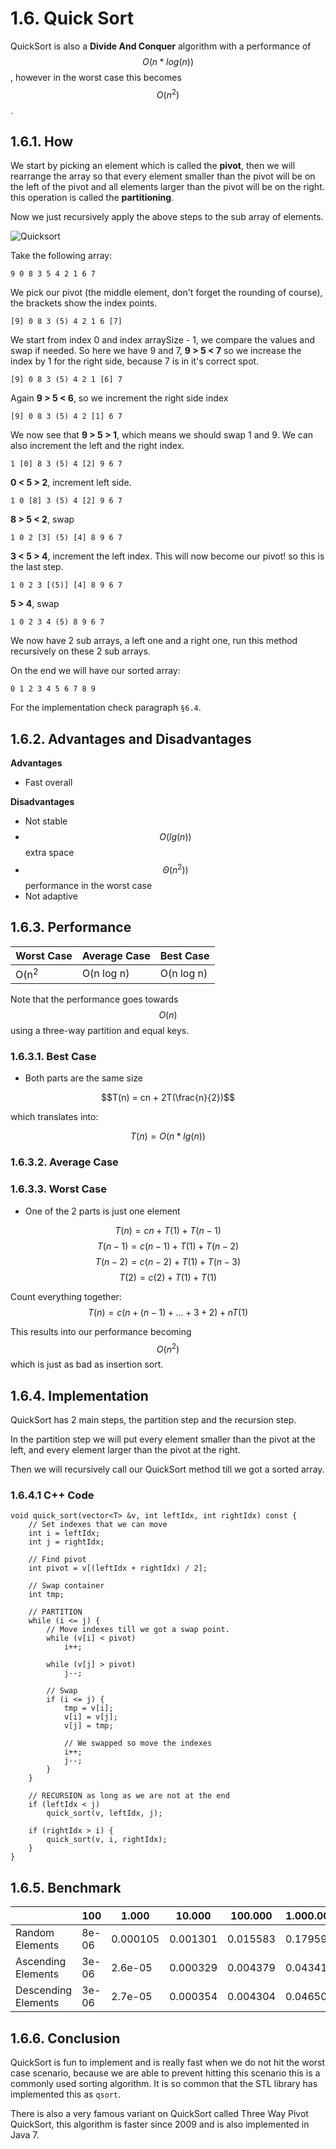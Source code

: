 # 1.6. Quick Sort
QuickSort is also a **Divide And Conquer** algorithm with a performance of $$O(n * log(n))$$, however in the worst case this becomes $$O(n^2)$$.

## 1.6.1. How
We start by picking an element which is called the **pivot**, then we will rearrange the array so that every element smaller than the pivot will be on the left of the pivot and all elements larger than the pivot will be on the right. this operation is called the **partitioning**.

Now we just recursively apply the above steps to the sub array of elements.

![Quicksort](https://lh4.googleusercontent.com/-YOOXyghASUo/VQWuKwYPQlI/AAAAAAAAKjs/MQWXdyPO6FQ/s0/Screen+Shot+2015-03-15+at+17.05.54.png "Quick Sort")

Take the following array:

	9 0 8 3 5 4 2 1 6 7

We pick our pivot (the middle element, don't forget the rounding of course), the brackets show the index points.

	[9] 0 8 3 (5) 4 2 1 6 [7]

We start from index 0 and index arraySize - 1, we compare the values and swap if needed. So here we have 9 and 7, **9 > 5 < 7** so we increase the index by 1 for the right side, because 7 is in it's correct spot.

	[9] 0 8 3 (5) 4 2 1 [6] 7

Again **9 > 5 < 6**, so we increment the right side index

	[9] 0 8 3 (5) 4 2 [1] 6 7

We now see that **9 > 5 > 1**, which means we should swap 1 and 9. We can also increment the left and the right index.

	1 [0] 8 3 (5) 4 [2] 9 6 7

**0 < 5 > 2**, increment left side.

	1 0 [8] 3 (5) 4 [2] 9 6 7

**8 > 5 < 2**, swap

	1 0 2 [3] (5) [4] 8 9 6 7

**3 < 5 > 4**, increment the left index. This will now become our pivot! so this is the last step.

	1 0 2 3 [(5)] [4] 8 9 6 7

**5 > 4**, swap

	1 0 2 3 4 (5) 8 9 6 7

We now have 2 sub arrays, a left one and a right one, run this method recursively on these 2 sub arrays.

On the end we will have our sorted array:

	0 1 2 3 4 5 6 7 8 9

For the implementation check paragraph `§6.4`.

## 1.6.2. Advantages and Disadvantages

**Advantages**
- Fast overall

**Disadvantages**
- Not stable
- $$O(lg(n))$$ extra space
- $$\Theta(n^2))$$ performance in the worst case
- Not adaptive

## 1.6.3. Performance
|Worst Case|Average Case|Best Case|
|-|-|-|
|O(n<sup>2</sup>|O(n log n)|O(n log n)|

Note that the performance goes towards $$O(n)$$ using a three-way partition and equal keys.

### 1.6.3.1. Best Case
* Both parts are the same size

$$T(n) = cn + 2T(\frac{n}{2})$$

which translates into:

$$T(n) = O(n*lg(n))$$

### 1.6.3.2. Average Case

### 1.6.3.3. Worst Case
* One of the 2 parts is just one element

$$T(n) = cn + T(1) + T(n - 1)$$
$$T(n - 1) = c(n - 1) + T(1) + T(n - 2)$$
$$T(n - 2) = c(n - 2) + T(1) + T(n - 3)$$
$$T(2) = c(2) + T(1) + T(1)$$

Count everything together:
$$T(n) = c(n + (n - 1) + ... + 3 + 2) + nT(1)$$

This results into our performance becoming $$O(n^2)$$ which is just as bad as insertion sort.

## 1.6.4. Implementation
QuickSort has 2 main steps, the partition step and the recursion step.

In the partition step we will put every element smaller than the pivot at the left, and every element larger than the pivot at the right.

Then we will recursively call our QuickSort method till we got a sorted array.

### 1.6.4.1 C++ Code

	void quick_sort(vector<T> &v, int leftIdx, int rightIdx) const {
        // Set indexes that we can move
        int i = leftIdx;
        int j = rightIdx;

        // Find pivot
        int pivot = v[(leftIdx + rightIdx) / 2];

        // Swap container
        int tmp;

        // PARTITION
        while (i <= j) {
            // Move indexes till we got a swap point.
            while (v[i] < pivot)
                i++;

            while (v[j] > pivot)
                j--;

            // Swap
            if (i <= j) {
                tmp = v[i];
                v[i] = v[j];
                v[j] = tmp;

                // We swapped so move the indexes
                i++;
                j--;
            }
        }

        // RECURSION as long as we are not at the end
        if (leftIdx < j)
            quick_sort(v, leftIdx, j);

        if (rightIdx > i) {
            quick_sort(v, i, rightIdx);
        }
    }


## 1.6.5. Benchmark
|&nbsp;| 100 | 1.000 | 10.000 | 100.000 | 1.000.000
|-|-|-|-|-|-|
|Random Elements|8e-06|0.000105|0.001301|0.015583|0.179599
|Ascending Elements|3e-06|2.6e-05|0.000329|0.004379|0.043418
|Descending Elements|3e-06|2.7e-05|0.000354|0.004304|0.046504

## 1.6.6. Conclusion
QuickSort is fun to implement and is really fast when we do not hit the worst case scenario, because we are able to prevent hitting this scenario this is a commonly used sorting algorithm. It is so common that the STL library has implemented this as `qsort`.

There is also a very famous variant on QuickSort called Three Way Pivot QuickSort, this algorithm is faster since 2009 and is also implemented in Java 7.

